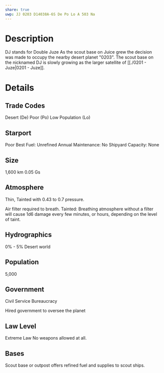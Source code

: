 ```yaml
---
share: true
uwp: JJ 0203 D14038A-6S De Po Lo A 503 Na
---
```


# Description
DJ stands for Double Juze
As the scout base on Juice grew the decision was made to occupy the nearby desert planet "0203". The scout base on the nicknamed DJ is slowly growing as the larger satellite of [[./0201 - Juze|0201 - Juze]].

# Details
## Trade Codes
Desert (De)
Poor (Po)
Low Population (Lo)

## Starport
Poor
Best Fuel: Unrefined
Annual Maintenance: No
Shipyard Capacity: None

## Size
1,600 km
0.05 Gs

## Atmosphere
Thin, Tainted with 0.43 to 0.7 pressure.

Air filter required to breath.
Tainted: Breathing atmosphere without a filter will cause 1d6 damage every few minutes, or hours, depending on the level of taint.

## Hydrographics
0% - 5% Desert world

## Population
5,000

## Government
Civil Service Bureaucracy

Hired government to oversee the planet

## Law Level
Extreme Law
No weapons allowed at all.

## Bases
Scout base or outpost offers refined fuel and supplies to scout ships.